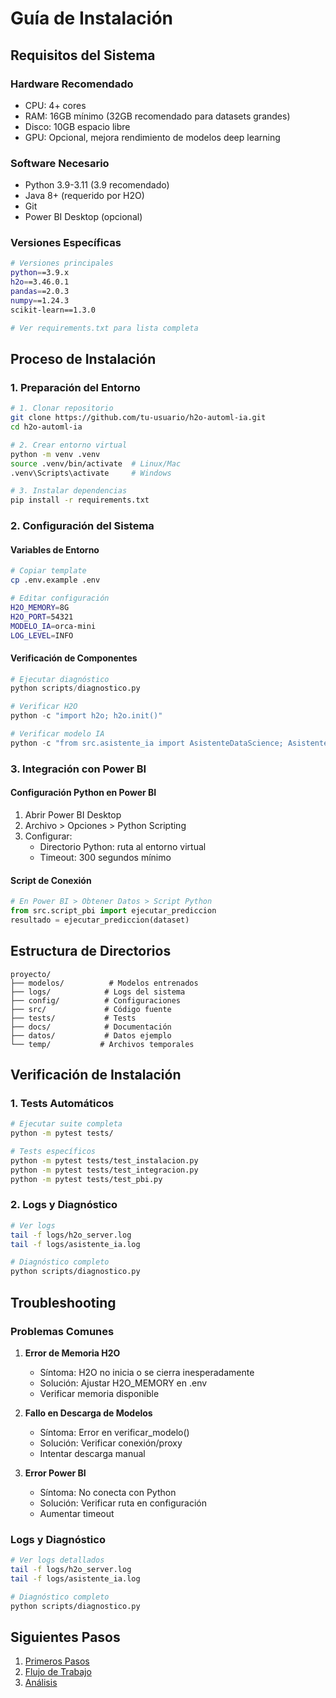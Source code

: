 # Guía de Instalación

## Requisitos del Sistema

### Hardware Recomendado
- CPU: 4+ cores
- RAM: 16GB mínimo (32GB recomendado para datasets grandes)
- Disco: 10GB espacio libre
- GPU: Opcional, mejora rendimiento de modelos deep learning

### Software Necesario
- Python 3.9-3.11 (3.9 recomendado)
- Java 8+ (requerido por H2O)
- Git
- Power BI Desktop (opcional)

### Versiones Específicas
```bash
# Versiones principales
python==3.9.x
h2o==3.46.0.1
pandas==2.0.3
numpy==1.24.3
scikit-learn==1.3.0

# Ver requirements.txt para lista completa
```

## Proceso de Instalación

### 1. Preparación del Entorno

```bash
# 1. Clonar repositorio
git clone https://github.com/tu-usuario/h2o-automl-ia.git
cd h2o-automl-ia

# 2. Crear entorno virtual
python -m venv .venv
source .venv/bin/activate  # Linux/Mac
.venv\Scripts\activate     # Windows

# 3. Instalar dependencias
pip install -r requirements.txt
```

### 2. Configuración del Sistema

#### Variables de Entorno
```bash
# Copiar template
cp .env.example .env

# Editar configuración
H2O_MEMORY=8G
H2O_PORT=54321
MODELO_IA=orca-mini
LOG_LEVEL=INFO
```

#### Verificación de Componentes
```python
# Ejecutar diagnóstico
python scripts/diagnostico.py

# Verificar H2O
python -c "import h2o; h2o.init()"

# Verificar modelo IA
python -c "from src.asistente_ia import AsistenteDataScience; AsistenteDataScience()"
```

### 3. Integración con Power BI

#### Configuración Python en Power BI
1. Abrir Power BI Desktop
2. Archivo > Opciones > Python Scripting
3. Configurar:
   - Directorio Python: ruta al entorno virtual
   - Timeout: 300 segundos mínimo

#### Script de Conexión
```python
# En Power BI > Obtener Datos > Script Python
from src.script_pbi import ejecutar_prediccion
resultado = ejecutar_prediccion(dataset)
```

## Estructura de Directorios

```
proyecto/
├── modelos/          # Modelos entrenados
├── logs/            # Logs del sistema
├── config/          # Configuraciones
├── src/             # Código fuente
├── tests/           # Tests
├── docs/            # Documentación
├── datos/           # Datos ejemplo
└── temp/           # Archivos temporales
```

## Verificación de Instalación

### 1. Tests Automáticos
```bash
# Ejecutar suite completa
python -m pytest tests/

# Tests específicos
python -m pytest tests/test_instalacion.py
python -m pytest tests/test_integracion.py
python -m pytest tests/test_pbi.py
```

### 2. Logs y Diagnóstico
```bash
# Ver logs
tail -f logs/h2o_server.log
tail -f logs/asistente_ia.log

# Diagnóstico completo
python scripts/diagnostico.py
```

## Troubleshooting

### Problemas Comunes

1. **Error de Memoria H2O**
   - Síntoma: H2O no inicia o se cierra inesperadamente
   - Solución: Ajustar H2O_MEMORY en .env
   - Verificar memoria disponible

2. **Fallo en Descarga de Modelos**
   - Síntoma: Error en verificar_modelo()
   - Solución: Verificar conexión/proxy
   - Intentar descarga manual

3. **Error Power BI**
   - Síntoma: No conecta con Python
   - Solución: Verificar ruta en configuración
   - Aumentar timeout

### Logs y Diagnóstico

```bash
# Ver logs detallados
tail -f logs/h2o_server.log
tail -f logs/asistente_ia.log

# Diagnóstico completo
python scripts/diagnostico.py
```

## Siguientes Pasos
1. [Primeros Pasos](03-primeros-pasos.md)
2. [Flujo de Trabajo](04-flujo-trabajo.md)
3. [Análisis](05-analisis.md) 